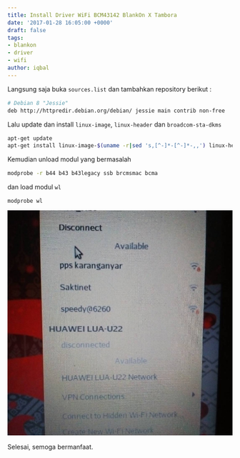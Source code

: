 ```yaml
---
title: Install Driver WiFi BCM43142 BlankOn X Tambora
date: '2017-01-28 16:05:00 +0000'
draft: false
tags:
- blankon
- driver
- wifi
author: iqbal
---
```


Langsung saja buka `sources.list` dan tambahkan repository berikut :

```bash
# Debian 8 "Jessie"
deb http://httpredir.debian.org/debian/ jessie main contrib non-free
```

Lalu update dan install `linux-image`, `linux-header` dan `broadcom-sta-dkms`

```bash
apt-get update
apt-get install linux-image-$(uname -r|sed 's,[^-]*-[^-]*-,,') linux-headers-$(uname -r|sed 's,[^-]*-[^-]*-,,') broadcom-sta-dkms
```

Kemudian unload modul yang bermasalah

```bash
modprobe -r b44 b43 b43legacy ssb brcmsmac bcma
```

dan load modul `wl`

```
modprobe wl
```

![successful](/assets/images/images-old/2017/wlan.png)

Selesai, semoga bermanfaat.
